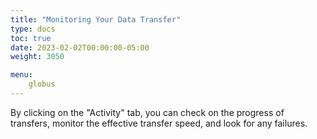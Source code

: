 ```yaml
---
title: "Monitoring Your Data Transfer"
type: docs
toc: true
date: 2023-02-02T00:00:00-05:00
weight: 3050

menu:
    globus
---
```


By clicking on the "Activity" tab, you can check on the progress of transfers, monitor the effective transfer speed, and look for any failures.


